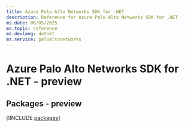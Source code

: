 ```yaml
---
title: Azure Palo Alto Networks SDK for .NET
description: Reference for Azure Palo Alto Networks SDK for .NET
ms.date: 06/05/2025
ms.topic: reference
ms.devlang: dotnet
ms.service: paloaltonetworks
---
```

# Azure Palo Alto Networks SDK for .NET - preview
## Packages - preview
[!INCLUDE [packages](palo-alto-networks-index.md)]